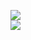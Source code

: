[![](https://img.shields.io/badge/Made%20With-Github%20Spray-lightgrey.svg?style=for-the-badge&logo=github)](https://github.com/Annihil/github-spray#786)  
[![](https://i.imgur.com/2DrTn0Z.gif)](https://github.com/Annihil/github-spray)